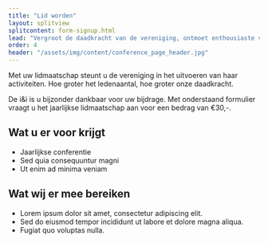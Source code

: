 ```yaml
---
title: "Lid worden"
layout: splitview
splitcontent: form-signup.html
lead: "Vergroot de daadkracht van de vereniging, ontmoet enthousiaste vakgenoten en collega’s, wissel ervaringen uit en inspireer elkaar."
order: 4
header: "/assets/img/content/conference_page_header.jpg"
---
```

Met uw lidmaatschap steunt u de vereniging in het uitvoeren van haar activiteiten. Hoe groter het ledenaantal, hoe groter onze daadkracht.

De i&i is u bijzonder dankbaar voor uw bijdrage. Met onderstaand formulier vraagt u het jaarlijkse lidmaatschap aan voor een bedrag van €30,-.

## Wat u er voor krijgt
- Jaarlijkse conferentie
- Sed quia consequuntur magni
- Ut enim ad minima veniam

## Wat wij er mee bereiken
- Lorem ipsum dolor sit amet, consectetur adipiscing elit.
- Sed do eiusmod tempor incididunt ut labore et dolore magna aliqua.
- Fugiat quo voluptas nulla.
